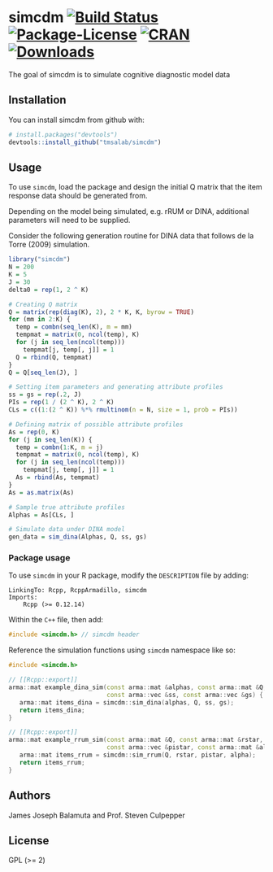 
<!-- README.md is generated from README.Rmd. Please edit that file -->

# simcdm [![Build Status](https://travis-ci.org/tmsalab/simcdm.svg)](https://travis-ci.org/tmsalab/simcdm) [![Package-License](http://img.shields.io/badge/license-GPL%20\(%3E=2\)-brightgreen.svg?style=flat)](http://www.gnu.org/licenses/gpl-2.0.html) [![CRAN](http://www.r-pkg.org/badges/version/simcdm)](https://cran.r-project.org/package=simcdm) [![Downloads](http://cranlogs.r-pkg.org/badges/simcdm?color=brightgreen)](http://www.r-pkg.org/pkg/simcdm)

The goal of simcdm is to simulate cognitive diagnostic model data

## Installation

You can install simcdm from github with:

``` r
# install.packages("devtools")
devtools::install_github("tmsalab/simcdm")
```

## Usage

To use `simcdm`, load the package and design the initial Q matrix that
the item response data should be generated from.

Depending on the model being simulated, e.g. rRUM or DINA, additional
parameters will need to be supplied.

Consider the following generation routine for DINA data that follows de
la Torre (2009) simulation.

``` r
library("simcdm")
N = 200
K = 5
J = 30
delta0 = rep(1, 2 ^ K)

# Creating Q matrix
Q = matrix(rep(diag(K), 2), 2 * K, K, byrow = TRUE)
for (mm in 2:K) {
  temp = combn(seq_len(K), m = mm)
  tempmat = matrix(0, ncol(temp), K)
  for (j in seq_len(ncol(temp)))
    tempmat[j, temp[, j]] = 1
  Q = rbind(Q, tempmat)
}
Q = Q[seq_len(J), ]

# Setting item parameters and generating attribute profiles
ss = gs = rep(.2, J)
PIs = rep(1 / (2 ^ K), 2 ^ K)
CLs = c((1:(2 ^ K)) %*% rmultinom(n = N, size = 1, prob = PIs))

# Defining matrix of possible attribute profiles
As = rep(0, K)
for (j in seq_len(K)) {
  temp = combn(1:K, m = j)
  tempmat = matrix(0, ncol(temp), K)
  for (j in seq_len(ncol(temp)))
    tempmat[j, temp[, j]] = 1
  As = rbind(As, tempmat)
}
As = as.matrix(As)

# Sample true attribute profiles
Alphas = As[CLs, ]

# Simulate data under DINA model
gen_data = sim_dina(Alphas, Q, ss, gs)
```

### Package usage

To use `simcdm` in your R package, modify the `DESCRIPTION` file by
adding:

    LinkingTo: Rcpp, RcppArmadillo, simcdm
    Imports:
        Rcpp (>= 0.12.14)

Within the `C++` file, then add:

``` cpp
#include <simcdm.h> // simcdm header
```

Reference the simulation functions using `simcdm` namespace like so:

``` cpp
#include <simcdm.h>

// [[Rcpp::export]]
arma::mat example_dina_sim(const arma::mat &alphas, const arma::mat &Q,
                           const arma::vec &ss, const arma::vec &gs) { 
   arma::mat items_dina = simcdm::sim_dina(alphas, Q, ss, gs);
   return items_dina;
}

// [[Rcpp::export]]
arma::mat example_rrum_sim(const arma::mat &Q, const arma::mat &rstar,
                           const arma::vec &pistar, const arma::mat &alpha) { 
   arma::mat items_rrum = simcdm::sim_rrum(Q, rstar, pistar, alpha);
   return items_rrum;
}
```

## Authors

James Joseph Balamuta and Prof. Steven Culpepper

## License

GPL (\>= 2)
